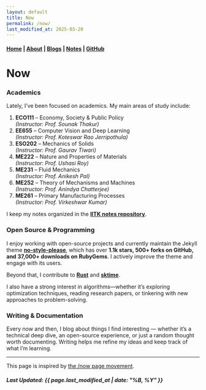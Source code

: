 ```yaml
---
layout: default
title: Now
permalink: /now/
last_modified_at: 2025-03-20
---
```


#### [Home](/) | [About](/about/) | [Blogs](/blogs/) | [Notes](/notes/) | [GitHub](https://github.com/tanvincible)

# Now  

### Academics

Lately, I’ve been focused on academics. My main areas of study include:  

1. **ECO111** – Economy, Society & Public Policy  
   *(Instructor: Prof. Sounak Thakur)*  
2. **EE655** – Computer Vision and Deep Learning  
   *(Instructor: Prof. Koteswar Rao Jerripothula)*  
3. **ESO202** – Mechanics of Solids  
   *(Instructor: Prof. Gaurav Tiwari)*  
4. **ME222** – Nature and Properties of Materials  
   *(Instructor: Prof. Ushasi Roy)*  
5. **ME231** – Fluid Mechanics  
   *(Instructor: Prof. Anikesh Pal)*  
6. **ME252** – Theory of Mechanisms and Machines  
   *(Instructor: Prof. Anindya Chatterjee)*  
7. **ME261** – Primary Manufacturing Processes  
   *(Instructor: Prof. Virkeshwar Kumar)*  

I keep my notes organized in the [**IITK notes repository**](https://github.com/tanvincible/iitk).  

### Open Source & Programming

I enjoy working with open-source projects and currently maintain the Jekyll theme [**no-style-please**](https://github.com/riggraz/no-style-please), which has over **1.1k stars, 500+ forks on GitHub, and 37,000+ downloads on RubyGems**. I actively improve the theme and engage with its users.  

Beyond that, I contribute to [**Rust**](https://github.com/rust-lang/rust/) and [**sktime**](https://github.com/sktime/sktime).

I also have a strong interest in algorithms—whether it’s exploring optimization techniques, reading research papers, or tinkering with new approaches to problem-solving.  

### Writing & Documentation

Every now and then, I blog about things I find interesting — whether it’s a technical deep dive, an open-source experience, or just a random thought worth documenting. Writing helps me refine my ideas and keep track of what I’m learning.  

---  

This page is inspired by [the /now page movement](https://nownownow.com/about).  

##### Last Updated: {{ page.last_modified_at | date: "%B, %Y" }}
